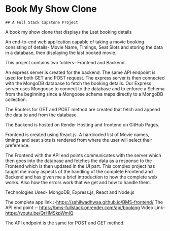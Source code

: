 # Book My Show Clone
    ## A Full Stack Capstone Project

A book my show clone that displays the Last booking details

An end-to-end web application capable of taking a movie booking consisting of details- Movie Name, Timings, Seat Slots and storing the data in a database, then displaying the last booked movie.

This project contains two folders- Frontend and Backend.

An express server is created for the backend. The same API endpoint is used for both GET and POST request. The express server is then connected with the MongoDB database to fetch the booking details. Our Express server uses Mongoose to connect to the database and to enforce a Schema from the beginning since a Mongoose schema maps directly to a MongoDB collection.

The Routers for GET and POST method are created that fetch and append the data to and from the database.

The Backend is hosted on Render Hosting and frontend on GitHub Pages.

Frontend is created using React.js. A hardcoded list of Movie names, timings and seat slots is rendered from where the user will select their preference. 

The Frontend with the API end points communicates with the server which then goes into the database and fetches the data as a response to the Frontend which is then updated in the UI part. 
This complex project has taught me many aspects of the handling of the complete Frontend and Backend and has given me a brief introduction to how the complete web works. Also how the errors work that we get and how to handle them.

Technologies Used- MongoDB, Express.js, React and Node.js

The complete app link :-https://sahilwadhwaa.github.io/BMS-frontend/ 
The API end point :- https://bms-fullstack.onrender.com/api/booking
Video Link- https://youtu.be/QrHMSkpWmIQ

The API endpoint is the same for POST and GET method.
